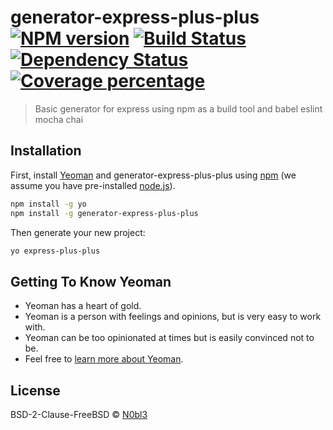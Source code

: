 # generator-express-plus-plus [![NPM version][npm-image]][npm-url] [![Build Status][travis-image]][travis-url] [![Dependency Status][daviddm-image]][daviddm-url] [![Coverage percentage][coveralls-image]][coveralls-url]
> Basic generator for express using npm as a build tool and babel eslint mocha chai

## Installation

First, install [Yeoman](http://yeoman.io) and generator-express-plus-plus using [npm](https://www.npmjs.com/) (we assume you have pre-installed [node.js](https://nodejs.org/)).

```bash
npm install -g yo
npm install -g generator-express-plus-plus
```

Then generate your new project:

```bash
yo express-plus-plus
```

## Getting To Know Yeoman

 * Yeoman has a heart of gold.
 * Yeoman is a person with feelings and opinions, but is very easy to work with.
 * Yeoman can be too opinionated at times but is easily convinced not to be.
 * Feel free to [learn more about Yeoman](http://yeoman.io/).

## License

BSD-2-Clause-FreeBSD © [N0bl3]()


[npm-image]: https://badge.fury.io/js/generator-express-plus-plus.svg
[npm-url]: https://npmjs.org/package/generator-express-plus-plus
[travis-image]: https://travis-ci.org/N0bl3/generator-express-plus-plus.svg?branch=master
[travis-url]: https://travis-ci.org/N0bl3/generator-express-plus-plus
[daviddm-image]: https://david-dm.org/N0bl3/generator-express-plus-plus.svg?theme=shields.io
[daviddm-url]: https://david-dm.org/N0bl3/generator-express-plus-plus
[coveralls-image]: https://coveralls.io/repos/N0bl3/generator-express-plus-plus/badge.svg
[coveralls-url]: https://coveralls.io/r/N0bl3/generator-express-plus-plus
